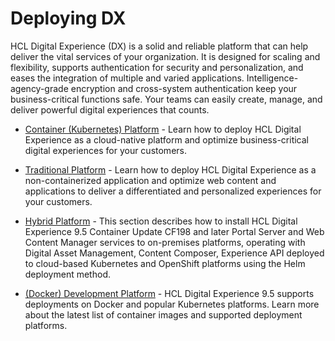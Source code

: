 # Deploying DX

HCL Digital Experience (DX) is a solid and reliable platform that can help deliver the vital services of your organization. It is designed for scaling and flexibility, supports authentication for security and personalization, and eases the integration of multiple and varied applications. Intelligence-agency-grade encryption and cross-system authentication keep your business-critical functions safe. Your teams can easily create, manage, and deliver powerful digital experiences that counts.

-   [Container (Kubernetes) Platform](../deployment/install/container/index.md) - Learn how to deploy HCL Digital Experience as a cloud-native platform and optimize business-critical digital experiences for your customers.

-   [Traditional Platform](../deployment/install/traditional/index.md) - Learn how to deploy HCL Digital Experience as a non-containerized application and optimize web content and applications to deliver a differentiated and personalized experiences for your customers.

-   [Hybrid Platform](../deployment/install/hybrid/index.md) - This section describes how to install HCL Digital Experience 9.5 Container Update CF198 and later Portal Server and Web Content Manager services to on-premises platforms, operating with Digital Asset Management, Content Composer, Experience API deployed to cloud-based Kubernetes and OpenShift platforms using the Helm deployment method.

-   [(Docker) Development Platform](../deployment/install/docker/index.md) - HCL Digital Experience 9.5 supports deployments on Docker and popular Kubernetes platforms. Learn more about the latest list of container images and supported deployment platforms.